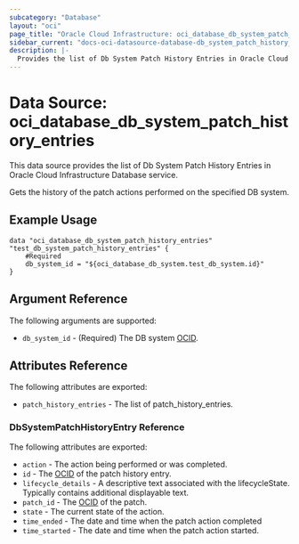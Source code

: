 ```yaml
---
subcategory: "Database"
layout: "oci"
page_title: "Oracle Cloud Infrastructure: oci_database_db_system_patch_history_entries"
sidebar_current: "docs-oci-datasource-database-db_system_patch_history_entries"
description: |-
  Provides the list of Db System Patch History Entries in Oracle Cloud Infrastructure Database service
---
```


# Data Source: oci_database_db_system_patch_history_entries
This data source provides the list of Db System Patch History Entries in Oracle Cloud Infrastructure Database service.

Gets the history of the patch actions performed on the specified DB system.


## Example Usage

```hcl
data "oci_database_db_system_patch_history_entries" "test_db_system_patch_history_entries" {
	#Required
	db_system_id = "${oci_database_db_system.test_db_system.id}"
}
```

## Argument Reference

The following arguments are supported:

* `db_system_id` - (Required) The DB system [OCID](https://docs.cloud.oracle.com/iaas/Content/General/Concepts/identifiers.htm).


## Attributes Reference

The following attributes are exported:

* `patch_history_entries` - The list of patch_history_entries.

### DbSystemPatchHistoryEntry Reference

The following attributes are exported:

* `action` - The action being performed or was completed.
* `id` - The [OCID](https://docs.cloud.oracle.com/iaas/Content/General/Concepts/identifiers.htm) of the patch history entry.
* `lifecycle_details` - A descriptive text associated with the lifecycleState. Typically contains additional displayable text. 
* `patch_id` - The [OCID](https://docs.cloud.oracle.com/iaas/Content/General/Concepts/identifiers.htm) of the patch.
* `state` - The current state of the action.
* `time_ended` - The date and time when the patch action completed
* `time_started` - The date and time when the patch action started.

